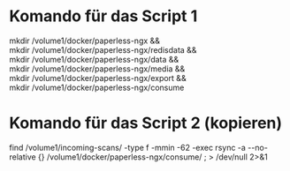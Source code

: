 # Komando für das Script 1
mkdir /volume1/docker/paperless-ngx && \
mkdir /volume1/docker/paperless-ngx/redisdata && \
mkdir /volume1/docker/paperless-ngx/data && \
mkdir /volume1/docker/paperless-ngx/media && \
mkdir /volume1/docker/paperless-ngx/export && \
mkdir /volume1/docker/paperless-ngx/consume

# Komando für das Script 2 (kopieren)
find /volume1/incoming-scans/ -type f -mmin -62 -exec rsync -a --no-relative {} /volume1/docker/paperless-ngx/consume/ \; > /dev/null 2>&1
